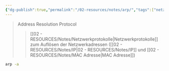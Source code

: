 ```yaml
---
{"dg-publish":true,"permalink":"/02-resources/notes/arp/","tags":["netzwerk/protokoll","betriebssystem/linux/command","windows/command"],"noteIcon":"","updated":"2025-09-05T11:35:11.684+02:00"}
---
```


> Address Resolution Protocol
>>[[02 - RESOURCES/Notes/Netzwerkprotokolle\|Netzwerkprotokolle]] zum Auflösen der Netzwerkadressen ([[02 - RESOURCES/Notes/IP\|02 - RESOURCES/Notes/IP]] und [[02 - RESOURCES/Notes/MAC Adresse\|MAC Adresse]])

```sh
arp -a
```
